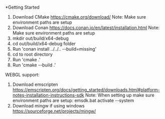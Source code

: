 *Getting Started
1) Download CMake
	https://cmake.org/download/
	Note: Make sure environment paths are setup
2) Download Conan
	https://docs.conan.io/en/latest/installation.html
	Note: Make sure environment paths are setup
3) mkdir out/build/x64-debug
4) cd out/build/x64-debug folder
5) Run 'conan install ../../.. --build=missing'
6) cd to root directory
7) Run 'cmake .'
8) Run 'cmake --build .'

WEBGL support:
1) Download emscripten
	https://emscripten.org/docs/getting_started/downloads.html#platform-notes-installation-instructions-sdk
	Note: When setting up make sure environment paths are setup: emsdk.bat activate --system
2) Download mingw if using windows https://sourceforge.net/projects/mingw/
